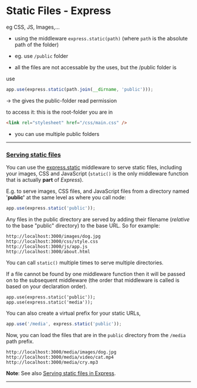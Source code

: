 # Static Files - Express

eg CSS, JS, Images,...

- using the middleware `express.static(path)` (where `path` is the absolute path of the folder)

- eg. use `/public` folder


- all the files are not accessable by the uses, but the /public folder is


use

```js
app.use(express.static(path.join(__dirname, 'public')));
```

-> the gives the public-folder read permission

to access it: this is the root-folder you are in

```html
<link rel="stylesheet" href="/css/main.css" />
```

- you can use multiple public folders


------

### [Serving static files](https://developer.mozilla.org/en-US/docs/Learn/Server-side/Express_Nodejs/Introduction#serving_static_files)

You can use the [express.static](http://expressjs.com/en/4x/api.html#express.static) middleware to serve static files, including your images, CSS and JavaScript (`static()` is the only middleware function that is actually **part** of *Express*).



E.g. to serve images, CSS files, and JavaScript files from a directory named '**public'** at the same level as where you call node:

```js
app.use(express.static('public'));	
```

Any files in the public directory are served by adding their filename (*relative* to the base "public" directory) to the base URL. So for example:

```
http://localhost:3000/images/dog.jpg
http://localhost:3000/css/style.css
http://localhost:3000/js/app.js
http://localhost:3000/about.html
```

You can call `static()` multiple times to serve multiple directories.

 If a file cannot be found by one middleware function then it will be passed on to the subsequent middleware (the order that middleware is called is based on your declaration order).

```
app.use(express.static('public'));
app.use(express.static('media'));
```

You can also create a virtual prefix for your static URLs,

```js
app.use('/media', express.static('public'));
```

Now, you can load the files that are in the `public` directory from the `/media` path prefix.

```
http://localhost:3000/media/images/dog.jpg
http://localhost:3000/media/video/cat.mp4
http://localhost:3000/media/cry.mp3
```

**Note**: See also [Serving static files in Express](https://expressjs.com/en/starter/static-files.html).

------

### 
